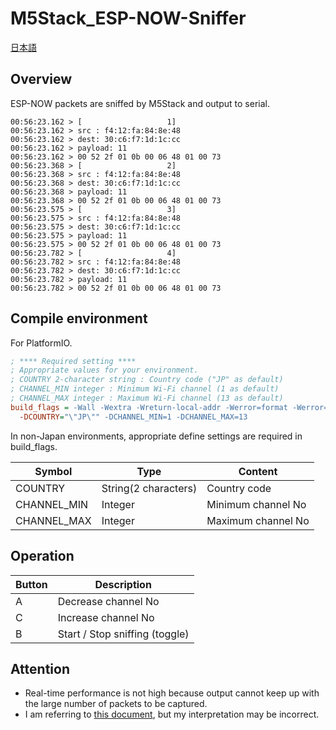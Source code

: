# M5Stack_ESP-NOW-Sniffer

[日本語](README.ja.md)


## Overview
ESP-NOW packets are sniffed by M5Stack and output to serial.

```log
00:56:23.162 > [                   1]
00:56:23.162 > src : f4:12:fa:84:8e:48
00:56:23.162 > dest: 30:c6:f7:1d:1c:cc
00:56:23.162 > payload: 11
00:56:23.162 > 00 52 2f 01 0b 00 06 48 01 00 73 
00:56:23.368 > [                   2]
00:56:23.368 > src : f4:12:fa:84:8e:48
00:56:23.368 > dest: 30:c6:f7:1d:1c:cc
00:56:23.368 > payload: 11
00:56:23.368 > 00 52 2f 01 0b 00 06 48 01 00 73 
00:56:23.575 > [                   3]
00:56:23.575 > src : f4:12:fa:84:8e:48
00:56:23.575 > dest: 30:c6:f7:1d:1c:cc
00:56:23.575 > payload: 11
00:56:23.575 > 00 52 2f 01 0b 00 06 48 01 00 73 
00:56:23.782 > [                   4]
00:56:23.782 > src : f4:12:fa:84:8e:48
00:56:23.782 > dest: 30:c6:f7:1d:1c:cc
00:56:23.782 > payload: 11
00:56:23.782 > 00 52 2f 01 0b 00 06 48 01 00 73 
```

## Compile environment
For PlatformIO.  

```ini
; **** Required setting ****
; Appropriate values for your environment.
; COUNTRY 2-character string : Country code ("JP" as default)
; CHANNEL_MIN integer : Minimum Wi-Fi channel (1 as default)
; CHANNEL_MAX integer : Maximum Wi-Fi channel (13 as default)
build_flags = -Wall -Wextra -Wreturn-local-addr -Werror=format -Werror=return-local-addr
  -DCOUNTRY="\"JP\"" -DCHANNEL_MIN=1 -DCHANNEL_MAX=13
```

In non-Japan environments, appropriate define settings are required in build_flags.

| Symbol      | Type          | Content            |
|---|---|---|
| COUNTRY     | String(2 characters) | Country code |
| CHANNEL_MIN | Integer          | Minimum channel No |
| CHANNEL_MAX | Integer          | Maximum channel No |

## Operation

| Button | Description |
|---|---|
|A|Decrease channel No|
|C|Increase channel No|
|B|Start / Stop sniffing (toggle) |

## Attention
- Real-time performance is not high because output cannot keep up with the large number of packets to be captured.
- I am referring to [this document](https://docs.espressif.com/projects/esp-idf/en/stable/esp32/api-reference/network/esp_now.html#frame-format), but my interpretation may be incorrect.



